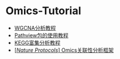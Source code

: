 # Omics-Tutorial
* [WGCNA分析教程](https://blog.csdn.net/qq_43138237/article/details/124031642)
* [Pathview包的使用教程](https://cloud.tencent.com/developer/article/1539928)
* [KEGG富集分析教程](https://zhuanlan.zhihu.com/p/598693822)
* [[*Nature Protocols*] Omics关联性分析框架](https://www.nature.com/articles/s41596-018-0064-z)
